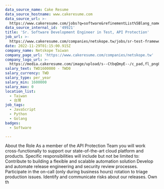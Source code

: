 ```yaml
---
data_source_name: Cake Resume
data_source_hostname: www.cakeresume.com
data_source_url: >-
  https://www.cakeresume.com/jobs?q=software&refinementList%5Blang_name%5D%5B0%5D=English&refinementList%5Bsalary_type%5D=per_year&range%5Bsalary_range%5D%5Bmin%5D=1000000&page=2
data_source_internal_id: '49921'
title: 'Sr. Software Development Engineer in Test, API Protection'
job_url: >-
  https://www.cakeresume.com/companies/netskope.tw/jobs/sr-test-framework-developer-api-protection
date: 2022-11-29T01:15:00.915Z
company_name: Netskope Taiwan
company_page_url: 'https://www.cakeresume.com/companies/netskope.tw'
company_logo_url: >-
  https://media.cakeresume.com/image/upload/s--CtbqQmyE--/c_pad,fl_png8,h_200,w_200/v1669011335/bfiv2ufqjlcsk4mixduc.png
salary_text: TWD1600000 - TWD0
salary_currency: TWD
salary_type: per_year
salary_min: 1600000
salary_max: 0
location_list:
  - Taiwan
  - 台灣
job_tags:
  - JavaScript
  - Python
  - Golang
badges:
  - Software

---
```


About the Role As a member of the API Protection Team you will work cross-functionally to support our state-of-the-art cloud platform and products. Specific responsibilities will include but not be limited to: Contribute to building a flexible and scalable automation solution Develop and automate release engineering and security review processes. Participate in the on-call (only during business hours) rotation to triage production issues. Identify and communicate risks about our releases. Own th